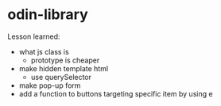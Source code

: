 # odin-library

Lesson learned:
- what js class is
  - prototype is cheaper
- make hidden template html
  - use querySelector
- make pop-up form
- add a function to buttons targeting specific item by using e
